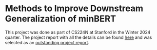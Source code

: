 # Methods to Improve Downstream Generalization of minBERT

This project was done as part of CS224N at Stanford in the Winter 2024 quarter. The project report with all the details can be found [here](https://web.stanford.edu/class/cs224n/final-projects/RamgopalVenkateswaran.pdf) and was selected as an [outstanding project report](https://web.stanford.edu/class/archive/cs/cs224n/cs224n.1244/project.html).
